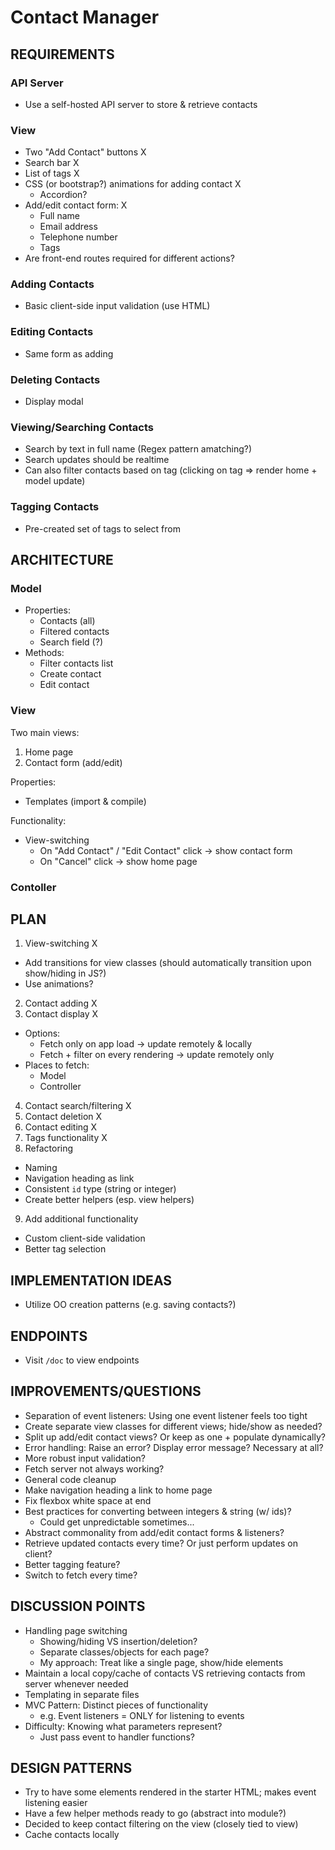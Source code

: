 # Contact Manager

## REQUIREMENTS

### API Server

- Use a self-hosted API server to store & retrieve contacts

### View

- Two "Add Contact" buttons X
- Search bar X
- List of tags X
- CSS (or bootstrap?) animations for adding contact X
  - Accordion?
- Add/edit contact form: X
  - Full name
  - Email address
  - Telephone number
  - Tags
- Are front-end routes required for different actions?

### Adding Contacts

- Basic client-side input validation (use HTML)

### Editing Contacts

- Same form as adding

### Deleting Contacts

- Display modal

### Viewing/Searching Contacts

- Search by text in full name (Regex pattern amatching?)
- Search updates should be realtime
- Can also filter contacts based on tag (clicking on tag => render home + model update)

### Tagging Contacts

- Pre-created set of tags to select from

## ARCHITECTURE

### Model

- Properties:
  - Contacts (all)
  - Filtered contacts
  - Search field (?)
- Methods:
  - Filter contacts list
  - Create contact
  - Edit contact

### View

Two main views:
1. Home page
2. Contact form (add/edit)

Properties:
- Templates (import & compile)

Functionality:
- View-switching
  - On "Add Contact" / "Edit Contact" click -> show contact form
  - On "Cancel" click -> show home page

### Contoller

## PLAN

1. View-switching X
  - Add transitions for view classes (should automatically transition upon show/hiding in JS?)
  - Use animations?
2. Contact adding X
3. Contact display X
  - Options:
    - Fetch only on app load -> update remotely & locally
    - Fetch + filter on every rendering -> update remotely only
  - Places to fetch:
    - Model
    - Controller
4. Contact search/filtering X
5. Contact deletion X
6. Contact editing X
7. Tags functionality X
8. Refactoring
  - Naming
  - Navigation heading as link
  - Consistent `id` type (string or integer)
  - Create better helpers (esp. view helpers)
9. Add additional functionality
  - Custom client-side validation
  - Better tag selection

## IMPLEMENTATION IDEAS

- Utilize OO creation patterns (e.g. saving contacts?)

## ENDPOINTS

- Visit `/doc` to view endpoints

## IMPROVEMENTS/QUESTIONS

- Separation of event listeners: Using one event listener feels too tight
- Create separate view classes for different views; hide/show as needed?
- Split up add/edit contact views? Or keep as one + populate dynamically?
- Error handling: Raise an error? Display error message? Necessary at all?
- More robust input validation?
- Fetch server not always working?
- General code cleanup
- Make navigation heading a link to home page
- Fix flexbox white space at end
- Best practices for converting between integers & string (w/ ids)?
  - Could get unpredictable sometimes...
- Abstract commonality from add/edit contact forms & listeners?
- Retrieve updated contacts every time? Or just perform updates on client?
- Better tagging feature?
- Switch to fetch every time?

## DISCUSSION POINTS

- Handling page switching
  - Showing/hiding VS insertion/deletion?
  - Separate classes/objects for each page?
  - My approach: Treat like a single page, show/hide elements
- Maintain a local copy/cache of contacts VS retrieving contacts from server whenever needed
- Templating in separate files
- MVC Pattern: Distinct pieces of functionality
  - e.g. Event listeners = ONLY for listening to events
- Difficulty: Knowing what parameters represent?
  - Just pass event to handler functions?

## DESIGN PATTERNS

- Try to have some elements rendered in the starter HTML; makes event listening easier
- Have a few helper methods ready to go (abstract into module?)
- Decided to keep contact filtering on the view (closely tied to view)
- Cache contacts locally